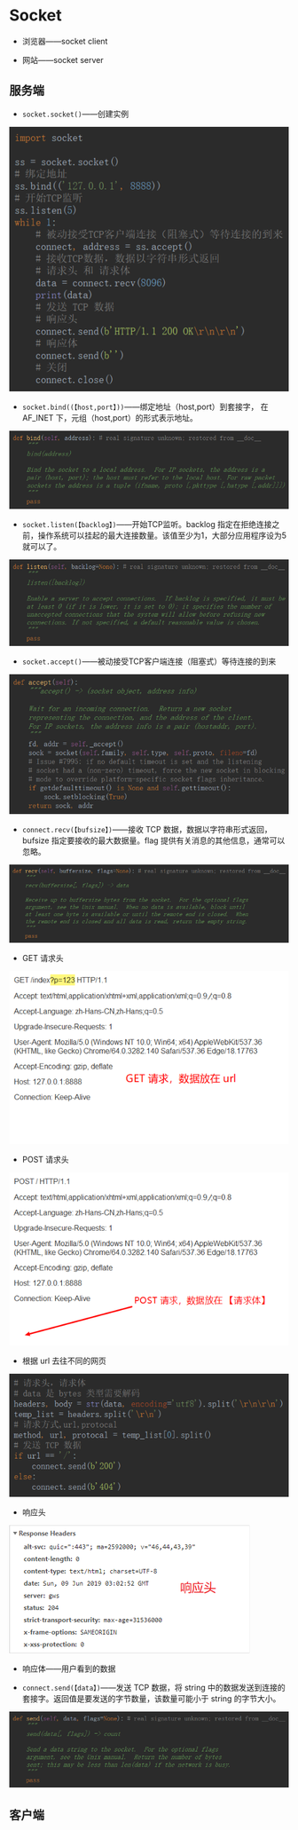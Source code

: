 # Socket

- 浏览器——socket client

- 网站——socket server

## 服务端

- `socket.socket()`——创建实例

![1560049756289](Socket.assets/1560049756289.png)

- `socket.bind((【host,port】))`——绑定地址（host,port）到套接字， 在 AF_INET 下，元组（host,port）的形式表示地址。

![1560045439601](Socket.assets/1560045439601.png)

- `socket.listen(【backlog】)`——开始TCP监听。backlog 指定在拒绝连接之前，操作系统可以挂起的最大连接数量。该值至少为1，大部分应用程序设为5就可以了。

![1560045579447](Socket.assets/1560045579447.png)

- `socket.accept()`——被动接受TCP客户端连接（阻塞式）等待连接的到来

![1560048074808](Socket.assets/1560048074808.png)

- `connect.recv(【bufsize】)`——接收 TCP 数据，数据以字符串形式返回，bufsize 指定要接收的最大数据量。flag 提供有关消息的其他信息，通常可以忽略。

![1560045949045](Socket.assets/1560045949045.png)

- GET 请求头

![1560049184495](Socket.assets/1560049184495.png)

- POST 请求头

![1560049330548](Socket.assets/1560049330548.png)

- 根据 url 去往不同的网页

![1560052666983](Socket.assets/1560052666983.png)

- 响应头

![1560049467561](Socket.assets/1560049467561.png)

- 响应体——用户看到的数据

- `connect.send(【data】)`——发送 TCP 数据，将 string 中的数据发送到连接的套接字。返回值是要发送的字节数量，该数量可能小于 string 的字节大小。

![1560046139336](Socket.assets/1560046139336.png)

## 客户端


